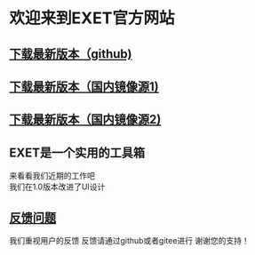 # 欢迎来到EXET官方网站
## [下载最新版本（github)](https://github.com/XIAOYUANXIONG/EXET/releases/download/1.0/EXET.exe)
## [下载最新版本（国内镜像源1)](https://cdn.410wl.cn/api/1647825395-571.exe) 
## [下载最新版本（国内镜像源2)](https://pan.bilnn.cn/api/v3/file/sourcejump/XrkqeYTd/aZGtJBSUDYdXxN9TRVHANJhtjAuymbUSoYQyZo0Tnhk*)
## EXET是一个实用的工具箱
   来看看我们近期的工作吧    
   我们在1.0版本改进了UI设计
## [反馈问题](https://github.com/XIAOYUANXIONG/EXET/issues)
   我们重视用户的反馈
   反馈请通过github或者gitee进行
   谢谢您的支持！


   
   
